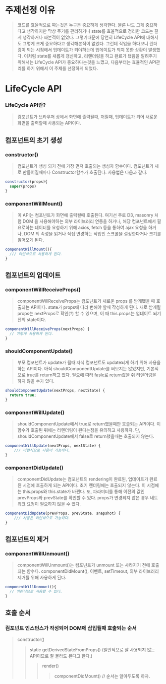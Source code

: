 # 주제선정 이유
>코드를 효율적으로 짜는것은 누구든 중요하게 생각한다. 물론 나도 그게 중요하다고 생각하지만 막상 주기를 관리하거나 state를 효율적으로 정리한 코드는 깊게 생각하거나 짜본적이 없었다. 그렇기때문에 당연히 LifeCycle API에 대해서도 그렇게 크게 중요하다고 생각해본적이 없었다. 그런데 작업을 하다보니 렌더링이 되는 시점에서 업데이트가 되야하는데 업데이트가 되지 못한 상황이 발생했다. 이처럼 state를 새롭게 갱신하고, 리랜더링을 하고 완료가 됐음을 알려주기 위해서는 LifeCycle API가 중요하다는것을 느꼈고, 다음부터는 효율적인 API관리를 하기 위해서 이 주제를 선정하게 되었다.

# LifeCycle API
### LifeCycle API란?
> 컴포넌트가 브라우저 상에서 화면에 출력될때, 꺼질때, 업데이트가 되어 새로운 화면을 출력할때 사용되는 API이다.

## 컴포넌트의 초기 생성
### constructor()
> 컴포넌트가 생성 되기 전에 가장 먼저 호출되는 생성자 함수이다.
컴포넌트가 새로 만들어질때마다 Constructor함수가 호출된다.
사용법은 다음과 같다.
```javascript
constructor(props){
  super(props)
}
```

### componentWillMount()
> 이 API는 컴포넌트가 화면에 출력될때 호출된다. 여기선 주로 D3, masonry 처럼 DOM 을 사용해야하는 외부 라이브러리 연동을 하거나, 해당 컴포넌트에서 필요로하는 데이터를 요청하기 위해 axios, fetch 등을 통하여 ajax 요청을 하거나, DOM 의 속성을 읽거나 직접 변경하는 작업인 스크롤을 설정한다거나 크기를 읽어오게 된다.

```javascript
componentWillMount(){
  /// 이런식으로 사용하게 된다.
}
```
## 컴포넌트의 업데이트
### componentWillReceiveProps()
>componentWillReceiveProps는 컴포넌트가 새로운 props 를 받게됐을 때 호출되는 API이다. state가 props에 따라 변해야 할때 작성하게 된다. 새로 받게될 props는 nextProps로 확인(?) 할 수 있으며, 이 때 this.props는 업데이트 되기 전의 state이다.
```javascript
componentWillReceiveProps(nextProps) {
  // 이렇게 사용하게 된다.
}
```

### shouldComponentUpdate()
>부모 컴포넌트가 update가 될때 자식 컴포넌트도 update되게 하기 위해 사용을 하는 API이다. 아직 shouldComponentUpdate를 써보지는 않았지만, 기본적으로 true를 return하고 있다. 필요에 따라 fasle로 return값을 줘 리렌더링을 하지 않을 수가 있다.
```javascript
shouldComponentUpdate(nextProps, nextState) {
  return true;
}
```
### componentWillUpdate()
> shouldComponentUpdate에서 true로 return했을때만 호출되는 API이다. 이 함수가 호출된 뒤에는 리렌더링이 된다는점을 유의하고 사용하자. 단, shouldComponentUpdate에서 false로 return했을때는 호출되지 않는다.
```javascript
componentWillUpdate(nextProps, nextState) {
	/// 이런식으로 사용이 가능하다.
}
```

### componentDidUpdate()
> componentDidUpdate는 컴포넌트의 rendering이 완료된, 업데이트가 완료된 시점에 호출하게 되는 API이다. 초기 렌더링에는 호출되지 않는다. 이 시점에는 this.props와 this.state가 바뀐다. 또, 파라미터를 통해 이전의 값인 prevProps와 prevState를 확인할 수 있다.
props가 변경되지 않은 경우 네트워크 요청이 필요하지 않을 수 있다.
```javascript
componentDidUpdate(prevProps, prevState, snapshot) {
	/// 사용은 이런식으로 가능하다.
}
```

## 컴포넌트의 제거
### componentWillUnmount()
> componentWillUnmount()는 컴포넌트가 unmount 또는 사라지기 전에 호출되는 함수다. componentDidMount(), 이벤트, setTimeout, 외부 라이브러리 제거를 위해 사용하게 된다.
```javascript
componentWillUnmount(){
  // 이런식으로 사용할 수 있다.
}
```

## 호출 순서
### 컴포넌트 인스턴스가 작성되어 DOM에 삽입될때 호출되는 순서
> constructor()
>>static getDerivedStateFromProps() (일반적으로 잘 사용되지 않는 API이므로 잘 몰라도 된다고 한다.)
>>>render()
>>>>componentDidMount()
// 순서는 알아두도록 하자.